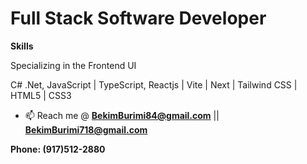 # Full Stack Software Developer

**Skills** 

Specializing in the Frontend UI

C# .Net, JavaScript | TypeScript, Reactjs | Vite | Next | Tailwind CSS | HTML5 | CSS3

- 📫 Reach me @
  **BekimBurimi84@gmail.com** || **BekimBurimi718@gmail.com**

**Phone: (917)512-2880**
